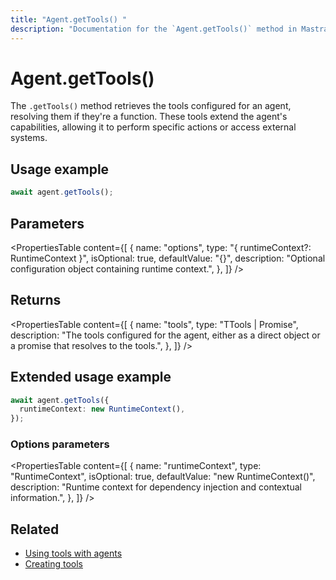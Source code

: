 ```yaml
---
title: "Agent.getTools() "
description: "Documentation for the `Agent.getTools()` method in Mastra agents, which retrieves the tools that the agent can use."
---
```


# Agent.getTools()

The `.getTools()` method retrieves the tools configured for an agent, resolving them if they're a function. These tools extend the agent's capabilities, allowing it to perform specific actions or access external systems.

## Usage example

```typescript copy
await agent.getTools();
```

## Parameters

<PropertiesTable
content={[
{
name: "options",
type: "{ runtimeContext?: RuntimeContext }",
isOptional: true,
defaultValue: "{}",
description: "Optional configuration object containing runtime context.",
},
]}
/>

## Returns

<PropertiesTable
content={[
{
name: "tools",
type: "TTools | Promise<TTools>",
description: "The tools configured for the agent, either as a direct object or a promise that resolves to the tools.",
},
]}
/>

## Extended usage example

```typescript copy
await agent.getTools({
  runtimeContext: new RuntimeContext(),
});
```

### Options parameters

<PropertiesTable
content={[
{
name: "runtimeContext",
type: "RuntimeContext",
isOptional: true,
defaultValue: "new RuntimeContext()",
description: "Runtime context for dependency injection and contextual information.",
},
]}
/>

## Related

- [Using tools with agents](/docs/agents/using-tools-and-mcp)
- [Creating tools](/docs/tools-mcp/overview)
